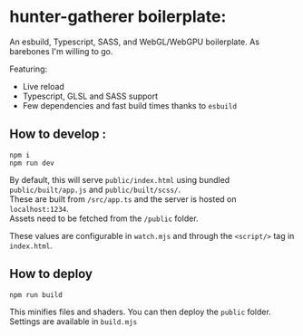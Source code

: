 # hunter-gatherer boilerplate:

An esbuild, Typescript, SASS, and WebGL/WebGPU boilerplate. As barebones I'm willing to go.

Featuring:

- Live reload
- Typescript, GLSL and SASS support
- Few dependencies and fast build times thanks to `esbuild`

## How to develop :

```
npm i 
npm run dev
```

By default, this will serve `public/index.html` using bundled `public/built/app.js` and `public/built/scss/`.<br/>
These are built from `/src/app.ts` and the server is hosted on `localhost:1234`.<br/>
Assets need to be fetched from the `/public` folder.

These values are configurable in `watch.mjs` and through the `<script/>` tag in `index.html`.

## How to deploy
```
npm run build
```

This minifies files and shaders. You can then deploy the `public` folder.
Settings are available in `build.mjs`
